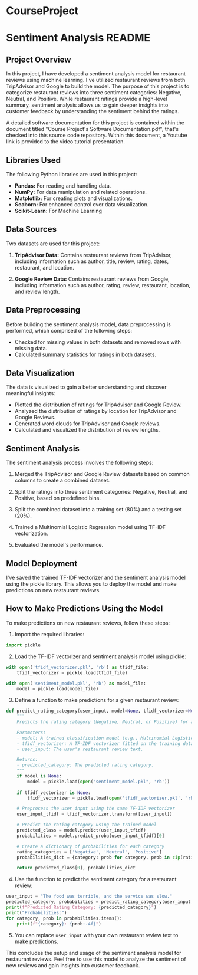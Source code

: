 # CourseProject
# Sentiment Analysis README

## Project Overview

In this project, I have developed a sentiment analysis model for restaurant reviews using machine learning. I've utilized restaurant reviews from both TripAdvisor and Google to build the model. The purpose of this project is to categorize restaurant reviews into three sentiment categories: Negative, Neutral, and Positive. While restaurant ratings provide a high-level summary, sentiment analysis allows us to gain deeper insights into customer feedback by understanding the sentiment behind the ratings.

A detailed software documentation for this project is contained within the document titled "Course Project's Software Documentation.pdf", that's checked into this source code repository. Within this document, a Youtube link is provided to the video tutorial presentation.

## Libraries Used

The following Python libraries are used in this project:

- **Pandas:** For reading and handling data.
- **NumPy:** For data manipulation and related operations.
- **Matplotlib:** For creating plots and visualizations.
- **Seaborn:** For enhanced control over data visualization.
- **Scikit-Learn:** For Machine Learning

## Data Sources

Two datasets are used for this project:

1. **TripAdvisor Data:** Contains restaurant reviews from TripAdvisor, including information such as author, title, review, rating, dates, restaurant, and location.

2. **Google Review Data:** Contains restaurant reviews from Google, including information such as author, rating, review, restaurant, location, and review length.

## Data Preprocessing

Before building the sentiment analysis model, data preprocessing is performed, which comprised of the following steps:

- Checked for missing values in both datasets and removed rows with missing data.
- Calculated summary statistics for ratings in both datasets.

## Data Visualization

The data is visualized to gain a better understanding and discover meaningful insights:

- Plotted the distribution of ratings for TripAdvisor and Google Review.
- Analyzed the distribution of ratings by location for TripAdvisor and Google Reviews.
- Generated word clouds for TripAdvisor and Google reviews.
- Calculated and visualized the distribution of review lengths.

## Sentiment Analysis

The sentiment analysis process involves the following steps:

1. Merged the TripAdvisor and Google Review datasets based on common columns to create a combined dataset.

2. Split the ratings into three sentiment categories: Negative, Neutral, and Positive, based on predefined bins.

3. Split the combined dataset into a training set (80%) and a testing set (20%).

4. Trained a Multinomial Logistic Regression model using TF-IDF vectorization.

5. Evaluated the model's performance.

## Model Deployment

I've saved the trained TF-IDF vectorizer and the sentiment analysis model using the pickle library. This allows you to deploy the model and make predictions on new restaurant reviews.

## How to Make Predictions Using the Model

To make predictions on new restaurant reviews, follow these steps:

1. Import the required libraries:

```python
import pickle
```

2. Load the TF-IDF vectorizer and sentiment analysis model using pickle:

```python
with open('tfidf_vectorizer.pkl', 'rb') as tfidf_file:
    tfidf_vectorizer = pickle.load(tfidf_file)

with open('sentiment_model.pkl', 'rb') as model_file:
    model = pickle.load(model_file)
```

3. Define a function to make predictions for a given restaurant review:

```python
def predict_rating_category(user_input, model=None, tfidf_vectorizer=None):
    """
    Predicts the rating category (Negative, Neutral, or Positive) for a given user input.

    Parameters:
    - model: A trained classification model (e.g., Multinomial Logistic Regression).
    - tfidf_vectorizer: A TF-IDF vectorizer fitted on the training data.
    - user_input: The user's restaurant review text.

    Returns:
    - predicted_category: The predicted rating category.
    """
    if model is None:
        model = pickle.load(open("sentiment_model.pkl", 'rb'))
        
    if tfidf_vectorizer is None:
        tfidf_vectorizer = pickle.load(open('tfidf_vectorizer.pkl', 'rb'))

    # Preprocess the user input using the same TF-IDF vectorizer
    user_input_tfidf = tfidf_vectorizer.transform([user_input])

    # Predict the rating category using the trained model
    predicted_class = model.predict(user_input_tfidf)
    probabilities = model.predict_proba(user_input_tfidf)[0]

    # Create a dictionary of probabilities for each category
    rating_categories = ['Negative', 'Neutral', 'Positive']
    probabilities_dict = {category: prob for category, prob in zip(rating_categories, probabilities)}

    return predicted_class[0], probabilities_dict
```

4. Use the function to predict the sentiment category for a restaurant review:

```python
user_input = "The food was terrible, and the service was slow."
predicted_category, probabilities = predict_rating_category(user_input, model, tfidf_vectorizer)
print(f"Predicted Rating Category: {predicted_category}")
print("Probabilities:")
for category, prob in probabilities.items():
    print(f"{category}: {prob:.4f}")
```

5. You can replace `user_input` with your own restaurant review text to make predictions.

This concludes the setup and usage of the sentiment analysis model for restaurant reviews. Feel free to use this model to analyze the sentiment of new reviews and gain insights into customer feedback.
